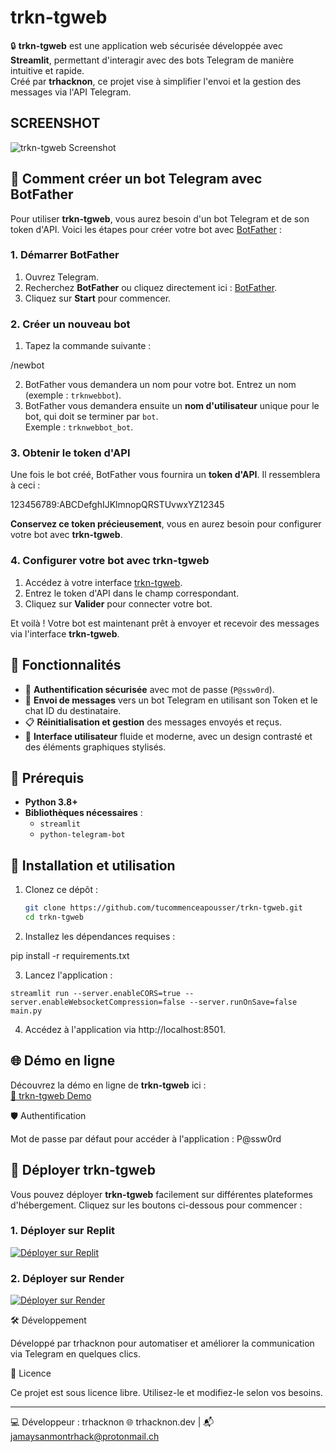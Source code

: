 # trkn-tgweb

🔒 **trkn-tgweb** est une application web sécurisée développée avec **Streamlit**, permettant d'interagir avec des bots Telegram de manière intuitive et rapide.  
Créé par **trhacknon**, ce projet vise à simplifier l'envoi et la gestion des messages via l'API Telegram.

## SCREENSHOT
![trkn-tgweb Screenshot](https://g.top4top.io/p_325854bfp0.jpg)

## 🤖 Comment créer un bot Telegram avec BotFather

Pour utiliser **trkn-tgweb**, vous aurez besoin d'un bot Telegram et de son token d'API. Voici les étapes pour créer votre bot avec [BotFather](https://t.me/botfather) :

### 1. Démarrer BotFather
1. Ouvrez Telegram.
2. Recherchez **BotFather** ou cliquez directement ici : [BotFather](https://t.me/botfather).
3. Cliquez sur **Start** pour commencer.

### 2. Créer un nouveau bot
1. Tapez la commande suivante :

/newbot

2. BotFather vous demandera un nom pour votre bot. Entrez un nom (exemple : `trknwebbot`).
3. BotFather vous demandera ensuite un **nom d'utilisateur** unique pour le bot, qui doit se terminer par `bot`.  
Exemple : `trknwebbot_bot`.

### 3. Obtenir le token d'API
Une fois le bot créé, BotFather vous fournira un **token d'API**. Il ressemblera à ceci :

123456789:ABCDefghIJKlmnopQRSTUvwxYZ12345

**Conservez ce token précieusement**, vous en aurez besoin pour configurer votre bot avec **trkn-tgweb**.

### 4. Configurer votre bot avec trkn-tgweb
1. Accédez à votre interface [trkn-tgweb](https://trkn-tgweb.onrender.com).
2. Entrez le token d'API dans le champ correspondant.
3. Cliquez sur **Valider** pour connecter votre bot.

Et voilà ! Votre bot est maintenant prêt à envoyer et recevoir des messages via l'interface **trkn-tgweb**.

## 📜 Fonctionnalités

- 🔑 **Authentification sécurisée** avec mot de passe (`P@ssw0rd`).
- 📩 **Envoi de messages** vers un bot Telegram en utilisant son Token et le chat ID du destinataire.
- 📋 **Réinitialisation et gestion** des messages envoyés et reçus.
- 🌌 **Interface utilisateur** fluide et moderne, avec un design contrasté et des éléments graphiques stylisés.

## 🎯 Prérequis

- **Python 3.8+**
- **Bibliothèques nécessaires** :
  - `streamlit`
  - `python-telegram-bot`

## 🚀 Installation et utilisation

1. Clonez ce dépôt :

   ```bash
   git clone https://github.com/tucommenceapousser/trkn-tgweb.git
   cd trkn-tgweb

2. Installez les dépendances requises :

pip install -r requirements.txt


3. Lancez l'application :

```
streamlit run --server.enableCORS=true --server.enableWebsocketCompression=false --server.runOnSave=false main.py
```


4. Accédez à l'application via http://localhost:8501.

## 🌐 Démo en ligne

Découvrez la démo en ligne de **trkn-tgweb** ici :  
[🔗 trkn-tgweb Demo](https://trkn-tgweb.onrender.com)

🛡️ Authentification

Mot de passe par défaut pour accéder à l'application :
P@ssw0rd

## 🚀 Déployer trkn-tgweb

Vous pouvez déployer **trkn-tgweb** facilement sur différentes plateformes d'hébergement. Cliquez sur les boutons ci-dessous pour commencer :

### 1. Déployer sur Replit
[![Déployer sur Replit](https://img.shields.io/badge/Deploy%20on%20Replit-FF6C37?style=for-the-badge&logo=replit&logoColor=lime)](https://replit.com/new/github/tucommenceapousser/trkn-tgweb)

### 2. Déployer sur Render
[![Déployer sur Render](https://render.com/images/deploy-to-render-button.svg)](https://render.com/deploy?repo=https://github.com/tucommenceapousser/trkn-tgweb)

🛠️ Développement

Développé par trhacknon pour automatiser et améliorer la communication via Telegram en quelques clics.

📄 Licence

Ce projet est sous licence libre. Utilisez-le et modifiez-le selon vos besoins.


---

💻 Développeur : trhacknon
🌐 trhacknon.dev | 📬 jamaysanmontrhack@protonmail.ch
